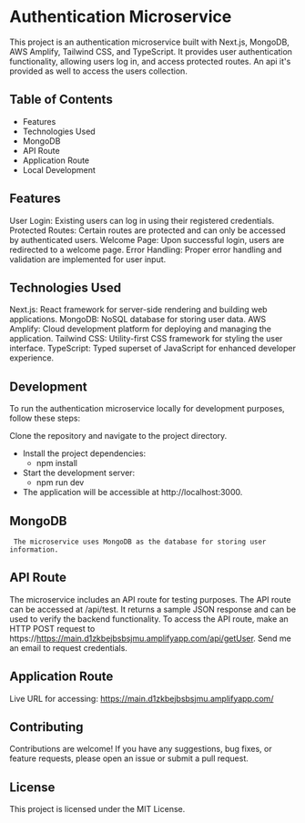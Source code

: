 
# Authentication Microservice

This project is an authentication microservice built with Next.js, MongoDB, AWS Amplify, Tailwind CSS, and TypeScript. It provides user authentication functionality, allowing users log in, and access protected routes. An api it's provided as well to access the users collection.

## Table of Contents

    
  * Features
  * Technologies Used
  * MongoDB 
  * API Route
  * Application Route
  * Local Development
    

## Features

  User Login: Existing users can log in using their registered credentials.
  Protected Routes: Certain routes are protected and can only be accessed by authenticated users.
  Welcome Page: Upon successful login, users are redirected to a welcome page.
  Error Handling: Proper error handling and validation are implemented for user input.

## Technologies Used

  Next.js: React framework for server-side rendering and building web applications.
  MongoDB: NoSQL database for storing user data.
  AWS Amplify: Cloud development platform for deploying and managing the application.
  Tailwind CSS: Utility-first CSS framework for styling the user interface.
  TypeScript: Typed superset of JavaScript for enhanced developer experience.


## Development

To run the authentication microservice locally for development purposes, follow these steps:

 Clone the repository and navigate to the project directory.
  * Install the project dependencies:
    * npm install
  * Start the development server:
    * npm run dev
  * The application will be accessible at http://localhost:3000.

## MongoDB
     The microservice uses MongoDB as the database for storing user information.     

## API Route

  The microservice includes an API route for testing purposes. The API route can be accessed at /api/test. It returns a sample JSON response and can be used to verify the backend functionality.
  To access the API route, make an HTTP POST request to https://https://main.d1zkbejbsbsjmu.amplifyapp.com/api/getUser. Send me an email to request credentials.

## Application Route
  Live URL for accessing:  https://main.d1zkbejbsbsjmu.amplifyapp.com/

## Contributing
  Contributions are welcome! If you have any suggestions, bug fixes, or feature requests, please open an issue or submit a pull request.

## License
  This project is licensed under the MIT License.
